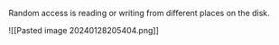 Random access is reading or writing from different places on the disk.

![[Pasted image 20240128205404.png]]